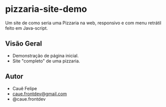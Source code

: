 

# pizzaria-site-demo

Um site de como seria uma Pizzaria na web, responsivo e com menu retrátil feito em Java-script.

## Visão Geral

- Demonstração de página inicial.
- Site "completo" de uma pizzaria.

## Autor

- Cauê Felipe
- caue.frontdev@gmail.com
- @caue.frontdev
